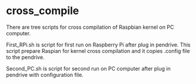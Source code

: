 cross_compile
=============

There are tree scripts for cross compilation of Raspbian kernel on PC computer.

First_RPi.sh is script for first run on Raspberry Pi after plug in pendrive. This script prepare Raspian for kernel
cross compilation and it copies .config file to the pendrive.   

Second_PC.sh is script for second run on PC computer after plug in pendrive with configuration file.